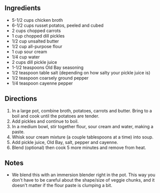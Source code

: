 ## Ingredients
- 5-1/2 cups chicken broth
- 6-1/2 cups russet potatos, peeled and cubed
- 2 cups chopped carrots
- 1 cup chopped dill pickles
- 1/2 cup unsalted butter
- 1/2 cup all-purpose flour
- 1 cup sour cream
- 1/4 cup water
- 2 cups dill pickle juice
- 1-1/2 teaspoons Old Bay seasoning
- 1/2 teaspoon table salt (depending on how salty your pickle juice is)
- 1/2 teaspoon coarsely ground pepper
- 1/4 teaspoon cayenne pepper

## Directions
1. In a large pot, combine broth, potatoes, carrots and butter. Bring to a boil and cook until the potatoes are tender.
1. Add pickles and continue to boil.
1. In a medium bowl, stir together flour, sour cream and water, making a paste.
1. Whisk sour cream mixture (a couple tablespoons at a time) into soup.
1. Add pickle juice, Old Bay, salt, pepper and cayenne.
1. Blend (optional) then cook 5 more minutes and remove from heat.

## Notes
- We blend this with an immersion blender right in the pot. This way you don't have to be careful about the shape/size of veggie chunks, and it doesn't matter if the flour paste is clumping a bit.
